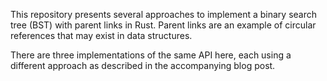 This repository presents several approaches to implement a binary search tree
(BST) with parent links in Rust. Parent links are an example of circular
references that may exist in data structures.

There are three implementations of the same API here, each using a different
approach as described in the accompanying blog post.
